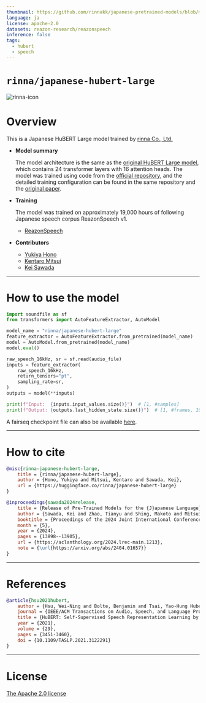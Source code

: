 ```yaml
---
thumbnail: https://github.com/rinnakk/japanese-pretrained-models/blob/master/rinna.png
language: ja
license: apache-2.0
datasets: reazon-research/reazonspeech
inference: false
tags:
  - hubert
  - speech
---
```


# `rinna/japanese-hubert-large`

![rinna-icon](./rinna.png)

# Overview

This is a Japanese HuBERT Large model trained by [rinna Co., Ltd.](https://rinna.co.jp/)

* **Model summary**

  The model architecture is the same as the [original HuBERT Large model](https://huggingface.co/facebook/hubert-large-ll60k), which contains 24 transformer layers with 16 attention heads.
  The model was trained using code from the [official repository](https://github.com/facebookresearch/fairseq/tree/main/examples/hubert), and the detailed training configuration can be found in the same repository and the [original paper](https://ieeexplore.ieee.org/document/9585401).

* **Training**

  The model was trained on approximately 19,000 hours of following Japanese speech corpus ReazonSpeech v1.
  - [ReazonSpeech](https://huggingface.co/datasets/reazon-research/reazonspeech)

* **Contributors**

  - [Yukiya Hono](https://huggingface.co/yky-h)
  - [Kentaro Mitsui](https://huggingface.co/Kentaro321)
  - [Kei Sawada](https://huggingface.co/keisawada)
    
---

# How to use the model

```python
import soundfile as sf
from transformers import AutoFeatureExtractor, AutoModel

model_name = "rinna/japanese-hubert-large"
feature_extractor = AutoFeatureExtractor.from_pretrained(model_name)
model = AutoModel.from_pretrained(model_name)
model.eval()

raw_speech_16kHz, sr = sf.read(audio_file)
inputs = feature_extractor(
    raw_speech_16kHz,
    return_tensors="pt",
    sampling_rate=sr,
)
outputs = model(**inputs)

print(f"Input:  {inputs.input_values.size()}")  # [1, #samples]
print(f"Output: {outputs.last_hidden_state.size()}")  # [1, #frames, 1024]
```

A fairseq checkpoint file can also be available [here](https://huggingface.co/rinna/japanese-hubert-large/tree/main/fairseq).

---

# How to cite
```bibtex
@misc{rinna-japanese-hubert-large,
    title = {rinna/japanese-hubert-large},
    author = {Hono, Yukiya and Mitsui, Kentaro and Sawada, Kei},
    url = {https://huggingface.co/rinna/japanese-hubert-large}
}

@inproceedings{sawada2024release,
    title = {Release of Pre-Trained Models for the {J}apanese Language},
    author = {Sawada, Kei and Zhao, Tianyu and Shing, Makoto and Mitsui, Kentaro and Kaga, Akio and Hono, Yukiya and Wakatsuki, Toshiaki and Mitsuda, Koh},
    booktitle = {Proceedings of the 2024 Joint International Conference on Computational Linguistics, Language Resources and Evaluation (LREC-COLING 2024)},
    month = {5},
    year = {2024},
    pages = {13898--13905},
    url = {https://aclanthology.org/2024.lrec-main.1213},
    note = {\url{https://arxiv.org/abs/2404.01657}}
}
```

---

# References
```bibtex
@article{hsu2021hubert,
    author = {Hsu, Wei-Ning and Bolte, Benjamin and Tsai, Yao-Hung Hubert and Lakhotia, Kushal and Salakhutdinov, Ruslan and Mohamed, Abdelrahman},
    journal = {IEEE/ACM Transactions on Audio, Speech, and Language Processing},
    title = {HuBERT: Self-Supervised Speech Representation Learning by Masked Prediction of Hidden Units},
    year = {2021},
    volume = {29},
    pages = {3451-3460},
    doi = {10.1109/TASLP.2021.3122291}
}
```
---

# License
[The Apache 2.0 license](https://www.apache.org/licenses/LICENSE-2.0)
